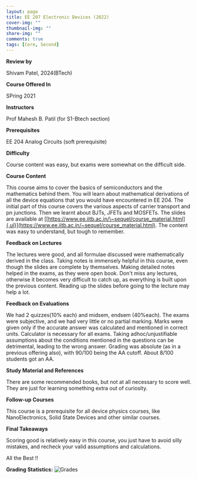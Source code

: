 ```yaml
---
layout: page
title: EE 207 Electronic Devices (2022)
cover-img: ""
thumbnail-img: ""
share-img: ""
comments: true
tags: [Core, Second]
---
```


**Review by**

Shivam Patel, 2024(BTech)

**Course Offered In**

SPring 2021

**Instructors**

Prof Mahesh B. Patil (for S1-Btech section)

**Prerequisites**

EE 204 Analog Circuits (soft prerequisite)

**Difficulty**

Course content was easy, but exams were somewhat on the difficult side.

**Course Content**

This course aims to cover the basics of semiconductors and the mathematics behind them. You will learn about mathematical derivations of all the device equations that you would have encountered in EE 204. The initial part of this course covers the various aspects of carrier transport and pn junctions. Then we learnt about BJTs, JFETs and MOSFETs. The slides are available at [[https://www.ee.iitb.ac.in/\~sequel/course_material.html]{.ul}](https://www.ee.iitb.ac.in/~sequel/course_material.html).
The content was easy to understand, but tough to remember.
 
**Feedback on Lectures**

The lectures were good, and all formulae discussed were mathematically derived in the class. Taking notes is immensely helpful in this course, even though the slides are complete by themselves. Making detailed notes helped in the exams, as they were open book. Don't miss any lectures, otherwise it becomes very difficult to catch up, as everything is built upon the previous content. Reading up the slides before going to the lecture may help a lot.

**Feedback on Evaluations**

We had 2 quizzes(10% each) and midsem, endsem (40%each). The exams were subjective, and we had very little or no partial marking. Marks were given only if the accurate answer was calculated and mentioned in correct units. Calculator is necessary for all exams. Taking adhoc/unjustifiable assumptions about the conditions mentioned in the
questions can be detrimental, leading to the wrong answer. Grading was absolute (as in a previous offering also), with 90/100 being the AA cutoff. About 8/100 students got an AA.

**Study Material and References**

There are some recommended books, but not at all necessary to score well. They are just for learning something extra out of curiosity.

**Follow-up Courses**

This course is a prerequisite for all device physics courses, like NanoElectronics, Solid State Devices and other similar courses.

**Final Takeaways**

Scoring good is relatively easy in this course, you just have to avoid silly mistakes, and recheck your valid assumptions and calculations. <br>

All the Best !!

**Grading Statistics:**
![Grades](EE207_Grades.png)
